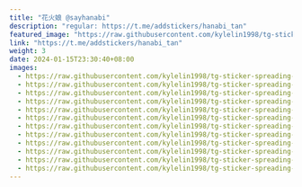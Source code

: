```yaml
---
title: "花火娘 @sayhanabi"
description: "regular: https://t.me/addstickers/hanabi_tan"
featured_image: "https://raw.githubusercontent.com/kylelin1998/tg-sticker-spreading-worldwide-images/main/img/ea19c4aa-0f7a-471a-a970-5f1169706cc2.jpg"
link: "https://t.me/addstickers/hanabi_tan"
weight: 3
date: 2024-01-15T23:30:40+08:00
images:
  - https://raw.githubusercontent.com/kylelin1998/tg-sticker-spreading-worldwide-images/main/img/ea19c4aa-0f7a-471a-a970-5f1169706cc2.jpg
  - https://raw.githubusercontent.com/kylelin1998/tg-sticker-spreading-worldwide-images/main/img/9b7dd93f-a4a4-4888-9dc5-3d607819c3fd.jpg
  - https://raw.githubusercontent.com/kylelin1998/tg-sticker-spreading-worldwide-images/main/img/db34780e-06ab-491c-a3d0-18c6607409e6.jpg
  - https://raw.githubusercontent.com/kylelin1998/tg-sticker-spreading-worldwide-images/main/img/a9994558-5fd6-479c-89f8-222f2553a291.jpg
  - https://raw.githubusercontent.com/kylelin1998/tg-sticker-spreading-worldwide-images/main/img/a9311976-0b27-458f-b775-773b6f301ca2.jpg
  - https://raw.githubusercontent.com/kylelin1998/tg-sticker-spreading-worldwide-images/main/img/00296c6e-f4f4-443a-9b09-f04ce86f2d04.jpg
  - https://raw.githubusercontent.com/kylelin1998/tg-sticker-spreading-worldwide-images/main/img/373973bf-59cf-4968-94f4-2c5ea9c4a213.jpg
  - https://raw.githubusercontent.com/kylelin1998/tg-sticker-spreading-worldwide-images/main/img/c8e29f58-ba59-4591-aacd-926b2149b6e5.jpg
  - https://raw.githubusercontent.com/kylelin1998/tg-sticker-spreading-worldwide-images/main/img/573f6081-5813-4fbf-9c1c-18041bcdde9e.jpg
  - https://raw.githubusercontent.com/kylelin1998/tg-sticker-spreading-worldwide-images/main/img/55a9bdce-a92b-4088-8a13-06bb26d9d01d.jpg
  - https://raw.githubusercontent.com/kylelin1998/tg-sticker-spreading-worldwide-images/main/img/c02026cf-061a-41b4-8a22-6def1dceb8b3.jpg
  - https://raw.githubusercontent.com/kylelin1998/tg-sticker-spreading-worldwide-images/main/img/5b95c285-4408-44ea-ba54-9c48ff0b34e0.jpg
---
```

